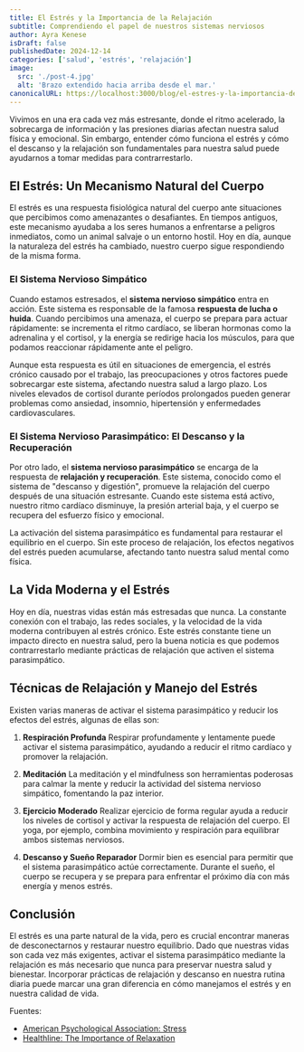 ```yaml
---
title: El Estrés y la Importancia de la Relajación
subtitle: Comprendiendo el papel de nuestros sistemas nerviosos
author: Ayra Kenese
isDraft: false
publishedDate: 2024-12-14
categories: ['salud', 'estrés', 'relajación']
image:
  src: './post-4.jpg'
  alt: 'Brazo extendido hacia arriba desde el mar.'
canonicalURL: https://localhost:3000/blog/el-estres-y-la-importancia-de-la-relajacion
---
```


Vivimos en una era cada vez más estresante, donde el ritmo acelerado, la sobrecarga de información y las presiones diarias afectan nuestra salud física y emocional. Sin embargo, entender cómo funciona el estrés y cómo el descanso y la relajación son fundamentales para nuestra salud puede ayudarnos a tomar medidas para contrarrestarlo.

## El Estrés: Un Mecanismo Natural del Cuerpo

El estrés es una respuesta fisiológica natural del cuerpo ante situaciones que percibimos como amenazantes o desafiantes. En tiempos antiguos, este mecanismo ayudaba a los seres humanos a enfrentarse a peligros inmediatos, como un animal salvaje o un entorno hostil. Hoy en día, aunque la naturaleza del estrés ha cambiado, nuestro cuerpo sigue respondiendo de la misma forma.

### El Sistema Nervioso Simpático

Cuando estamos estresados, el **sistema nervioso simpático** entra en acción. Este sistema es responsable de la famosa **respuesta de lucha o huida**. Cuando percibimos una amenaza, el cuerpo se prepara para actuar rápidamente: se incrementa el ritmo cardíaco, se liberan hormonas como la adrenalina y el cortisol, y la energía se redirige hacia los músculos, para que podamos reaccionar rápidamente ante el peligro.

Aunque esta respuesta es útil en situaciones de emergencia, el estrés crónico causado por el trabajo, las preocupaciones y otros factores puede sobrecargar este sistema, afectando nuestra salud a largo plazo. Los niveles elevados de cortisol durante períodos prolongados pueden generar problemas como ansiedad, insomnio, hipertensión y enfermedades cardiovasculares.

### El Sistema Nervioso Parasimpático: El Descanso y la Recuperación

Por otro lado, el **sistema nervioso parasimpático** se encarga de la respuesta de **relajación y recuperación**. Este sistema, conocido como el sistema de "descanso y digestión", promueve la relajación del cuerpo después de una situación estresante. Cuando este sistema está activo, nuestro ritmo cardíaco disminuye, la presión arterial baja, y el cuerpo se recupera del esfuerzo físico y emocional.

La activación del sistema parasimpático es fundamental para restaurar el equilibrio en el cuerpo. Sin este proceso de relajación, los efectos negativos del estrés pueden acumularse, afectando tanto nuestra salud mental como física.

## La Vida Moderna y el Estrés

Hoy en día, nuestras vidas están más estresadas que nunca. La constante conexión con el trabajo, las redes sociales, y la velocidad de la vida moderna contribuyen al estrés crónico. Este estrés constante tiene un impacto directo en nuestra salud, pero la buena noticia es que podemos contrarrestarlo mediante prácticas de relajación que activen el sistema parasimpático.

## Técnicas de Relajación y Manejo del Estrés

Existen varias maneras de activar el sistema parasimpático y reducir los efectos del estrés, algunas de ellas son:

1. **Respiración Profunda**
   Respirar profundamente y lentamente puede activar el sistema parasimpático, ayudando a reducir el ritmo cardíaco y promover la relajación.

2. **Meditación**
   La meditación y el mindfulness son herramientas poderosas para calmar la mente y reducir la actividad del sistema nervioso simpático, fomentando la paz interior.

3. **Ejercicio Moderado**
   Realizar ejercicio de forma regular ayuda a reducir los niveles de cortisol y activar la respuesta de relajación del cuerpo. El yoga, por ejemplo, combina movimiento y respiración para equilibrar ambos sistemas nerviosos.

4. **Descanso y Sueño Reparador**
   Dormir bien es esencial para permitir que el sistema parasimpático actúe correctamente. Durante el sueño, el cuerpo se recupera y se prepara para enfrentar el próximo día con más energía y menos estrés.

## Conclusión

El estrés es una parte natural de la vida, pero es crucial encontrar maneras de desconectarnos y restaurar nuestro equilibrio. Dado que nuestras vidas son cada vez más exigentes, activar el sistema parasimpático mediante la relajación es más necesario que nunca para preservar nuestra salud y bienestar. Incorporar prácticas de relajación y descanso en nuestra rutina diaria puede marcar una gran diferencia en cómo manejamos el estrés y en nuestra calidad de vida.

Fuentes:

- [American Psychological Association: Stress](https://www.apa.org)
- [Healthline: The Importance of Relaxation](https://www.healthline.com)

